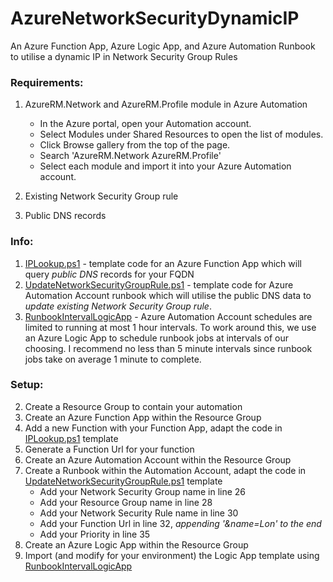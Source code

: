 # AzureNetworkSecurityDynamicIP
An Azure Function App, Azure Logic App, and Azure Automation Runbook to utilise a dynamic IP in Network Security Group Rules

### Requirements:
1. AzureRM.Network and AzureRM.Profile module in Azure Automation
   - In the Azure portal, open your Automation account.
   - Select Modules under Shared Resources to open the list of modules.
   - Click Browse gallery from the top of the page.
   - Search 'AzureRM.Network AzureRM.Profile'
   - Select each module and import it into your Azure Automation account.
   
2. Existing Network Security Group rule
  
3. Public DNS records

### Info:
1. [IPLookup.ps1](IPLookup.ps1) - template code for an Azure Function App which will query *public DNS* records for your FQDN
2. [UpdateNetworkSecurityGroupRule.ps1](UpdateNetworkSecurityGroupRule.ps1) - template code for Azure Automation Account runbook which will utilise the public DNS data to *update existing Network Security Group rule*.
3. [RunbookIntervalLogicApp](RunbookIntervalLogicApp) - Azure Automation Account schedules are limited to running at most 1 hour intervals. To work around this, we use an Azure Logic App to schedule runbook jobs at intervals of our choosing. I recommend no less than 5 minute intervals since runbook jobs take on average 1 minute to complete.

### Setup:
2. Create a Resource Group to contain your automation
3. Create an Azure Function App within the Resource Group
4. Add a new Function with your Function App, adapt the code in [IPLookup.ps1](IPLookup.ps1) template
5. Generate a Function Url for your function
6. Create an Azure Automation Account within the Resource Group
7. Create a Runbook within the Automation Account, adapt the code in [UpdateNetworkSecurityGroupRule.ps1](UpdateNetworkSecurityGroupRule.ps1) template
   - Add your Network Security Group name in line 26
   - Add your Resource Group name in line 28
   - Add your Network Security Rule name in line 30
   - Add your Function Url in line 32, *appending '&name=Lon' to the end*
   - Add your Priority in line 35
8. Create an Azure Logic App within the Resource Group
9. Import (and modify for your environment) the Logic App template using [RunbookIntervalLogicApp](RunbookIntervalLogicApp)
